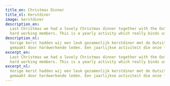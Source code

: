 ```yaml
---
title_en: Christmas Dinner
title_nl: Kerstdiner
image: kerstdiner
description_en: 
  Last Christmas we had a lovely Christmas dinner together with the Outsite family, with four courses prepared by
  hard working members. This is a yearly activity which really binds us together.
description_nl:
  Vorige kerst hadden wij een leuk gezamenlijk kerstdiner met de Outsite familie met vier heerlijke gangen, mogelijk
  gemaakt door hardwerkende leden. Een jaarlijkse activiteit die onze familie altijd samen bind.
excerpt_en: 
  Last Christmas we had a lovely Christmas dinner together with the Outsite family, with four courses prepared by
  hard working members. This is a yearly activity which really binds us together.
excerpt_nl:
  Vorige kerst hadden wij een leuk gezamenlijk kerstdiner met de Outsite familie met vier heerlijke gangen, mogelijk
  gemaakt door hardwerkende leden. Een jaarlijkse activiteit die onze familie altijd samen bind.
---
```

